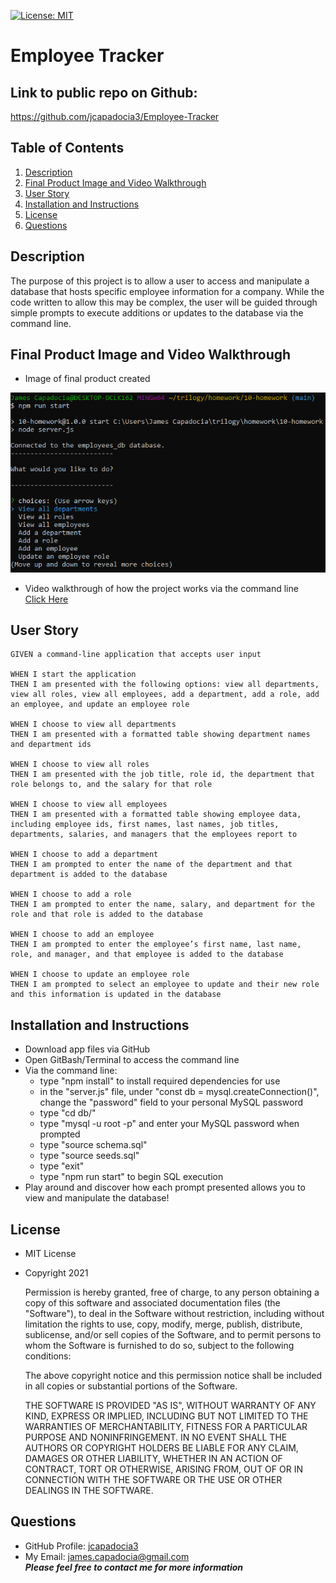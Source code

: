 [![License: MIT](https://img.shields.io/badge/License-MIT-yellow.svg)](https://opensource.org/licenses/MIT)
  
# Employee Tracker

## Link to public repo on Github:

https://github.com/jcapadocia3/Employee-Tracker

## Table of Contents
1. [Description](#Description)
2. [Final Product Image and Video Walkthrough](#Final-Product-Image-and-Video-Walkthrough)
3. [User Story](#User-Story)
4. [Installation and Instructions](#Installation-and-Instructions)
5. [License](#License)
6. [Questions](#Questions)

## Description
The purpose of this project is to allow a user to access and manipulate a database that hosts specific employee information for a company. While the code written to allow this may be complex, the user will be guided through simple prompts to execute additions or updates to the database via the command line.

## Final Product Image and Video Walkthrough

- Image of final product created<br>
<img src="./assets/images/finalproduct.png" alt="Final Product" width="600">

- Video walkthrough of how the project works via the command line<br>
<a target="_blank" href="https://watch.screencastify.com/v/UDQRWos5oEjXvCLx8Y4H">Click Here</a>

## User Story
```
GIVEN a command-line application that accepts user input

WHEN I start the application
THEN I am presented with the following options: view all departments, view all roles, view all employees, add a department, add a role, add an employee, and update an employee role

WHEN I choose to view all departments
THEN I am presented with a formatted table showing department names and department ids

WHEN I choose to view all roles
THEN I am presented with the job title, role id, the department that role belongs to, and the salary for that role

WHEN I choose to view all employees
THEN I am presented with a formatted table showing employee data, including employee ids, first names, last names, job titles, departments, salaries, and managers that the employees report to

WHEN I choose to add a department
THEN I am prompted to enter the name of the department and that department is added to the database

WHEN I choose to add a role
THEN I am prompted to enter the name, salary, and department for the role and that role is added to the database

WHEN I choose to add an employee
THEN I am prompted to enter the employee’s first name, last name, role, and manager, and that employee is added to the database

WHEN I choose to update an employee role
THEN I am prompted to select an employee to update and their new role and this information is updated in the database
```

## Installation and Instructions
- Download app files via GitHub
- Open GitBash/Terminal to access the command line
- Via the command line:
    - type "npm install" to install required dependencies for use
    - in the "server.js" file, under "const db = mysql.createConnection()", change the "password" field to your personal MySQL password
    - type "cd db/"
    - type "mysql -u root -p" and enter your MySQL password when prompted
    - type "source schema.sql"
    - type "source seeds.sql"
    - type "exit"
    - type "npm run start" to begin SQL execution
- Play around and discover how each prompt presented allows you to view and manipulate the database!

## License
- MIT License
- Copyright 2021

    Permission is hereby granted, free of charge, to any person obtaining a copy of this software and associated documentation files (the "Software"), to deal in the Software without restriction, including without limitation the rights to use, copy, modify, merge, publish, distribute, sublicense, and/or sell copies of the Software, and to permit persons to whom the Software is furnished to do so, subject to the following conditions:
    
    The above copyright notice and this permission notice shall be included in all copies or substantial portions of the Software.
    
    THE SOFTWARE IS PROVIDED "AS IS", WITHOUT WARRANTY OF ANY KIND, EXPRESS OR IMPLIED, INCLUDING BUT NOT LIMITED TO THE WARRANTIES OF MERCHANTABILITY, FITNESS FOR A PARTICULAR PURPOSE AND NONINFRINGEMENT. IN NO EVENT SHALL THE AUTHORS OR COPYRIGHT HOLDERS BE LIABLE FOR ANY CLAIM, DAMAGES OR OTHER LIABILITY, WHETHER IN AN ACTION OF CONTRACT, TORT OR OTHERWISE, ARISING FROM, OUT OF OR IN CONNECTION WITH THE SOFTWARE OR THE USE OR OTHER DEALINGS IN THE SOFTWARE.

## Questions
- GitHub Profile: <a href="https://github.com/jcapadocia3">jcapadocia3</a><br>
- My Email: james.capadocia@gmail.com<br>
***Please feel free to contact me for more information***